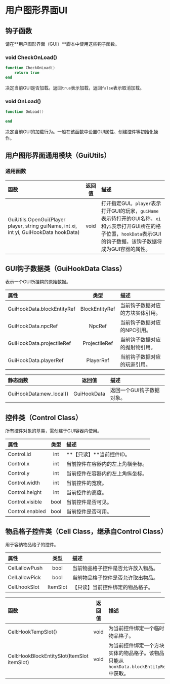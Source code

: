 # 用户图形界面UI

## 钩子函数

请在**用户图形界面（GUI）**脚本中使用这些钩子函数。

### void CheckOnLoad\(\)

```lua
function CheckOnLoad()
    return true
end
```

决定当前GUI是否加载。返回`true`表示加载，返回`false`表示取消加载。

### void OnLoad\(\)

```lua
function OnLoad()
    
end
```

决定当前GUI的加载行为。一般在该函数中设置GUI属性、创建控件等初始化操作。

## 用户图形界面通用模块（GuiUtils）

### 通用函数

| 函数 | 返回值 | 描述 |
| :--- | :---: | :--- |
| GuiUtils.OpenGui\(Player player, string guiName, int xi, int yi, GuiHookData hookData\) | void | 打开指定GUI。`player`表示打开GUI的玩家，`guiName`表示待打开的GUI名称，`xi`和`yi`表示打开GUI所在的格子位置，`hookData`表示GUI的钩子数据，该钩子数据将成为GUI容器的属性。 |

## GUI钩子数据类（GuiHookData Class）

表示一个GUI所挂钩的原始数据。

| 属性 | 类型 | 描述 |
| :--- | :---: | :--- |
| GuiHookData.blockEntityRef | BlockEntityRef | 当前钩子数据对应的方块实体引用。 |
| GuiHookData.npcRef | NpcRef | 当前钩子数据对应的NPC引用。 |
| GuiHookData.projectileRef | ProjectileRef | 当前钩子数据对应的抛射物引用。 |
| GuiHookData.playerRef | PlayerRef | 当前钩子数据对应的玩家引用。 |

| 静态函数 | 返回值 | 描述 |
| :--- | :---: | :--- |
| GuiHookData:new\_local\(\) | GuiHookData | 返回一个GUI钩子数据对象。 |

## 控件类（Control Class）

所有控件对象的基类，需创建于GUI容器内使用。

| 属性 | 类型 | 描述 |
| :--- | :---: | :--- |
| Control.id | int | **【只读】**当前控件ID。 |
| Control.x | int | 当前控件在容器内的左上角横坐标。 |
| Control.y | int | 当前控件在容器内的左上角纵坐标。 |
| Control.width | int | 当前控件的宽度。 |
| Control.height | int | 当前控件的高度。 |
| Control.visible | bool | 当前控件是否可见。 |
| Control.enabled | bool | 当前控件是否可用。 |

## 物品格子控件类（Cell Class，继承自Control Class）

用于容纳物品格子的控件。

| 属性 | 类型 | 描述 |
| :--- | :---: | :--- |
| Cell.allowPush | bool | 当前物品格子控件是否允许放入物品。 |
| Cell.allowPick | bool | 当前物品格子控件是否允许取出物品。 |
| Cell.hookSlot | ItemSlot | 【只读】当前控件绑定的物品格子。 |

| 函数 | 返回值 | 描述 |
| :--- | :---: | :--- |
| Cell:HookTempSlot\(\) | void | 为当前控件绑定一个临时物品格子。 |
| Cell:HookBlockEntitySlot\(ItemSlot itemSlot\) | void | 为当前控件绑定一个方块实体的物品格子。该物品只能从`hookData.blockEntityRef`中获取。 |



